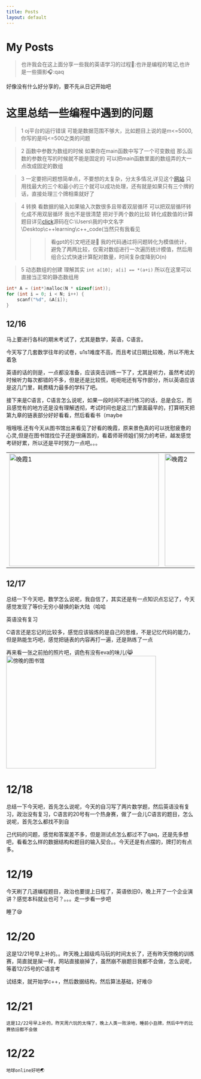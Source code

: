 ```yaml
---
title: Posts
layout: default
---
```

# My Posts
> 也许我会在这上面分享一些我的英语学习的过程🔄:也许是编程的笔记,也许是一些摄影🎧:qaq

好像没有什么好分享的，要不先从日记开始吧
# 这里总结一些编程中遇到的问题

> 1 oj平台的运行错误     可能是数据范围不够大，比如题目上说的是m<=5000,你写的是吗<=500之类的问题

> 2 函数中参数为数组的时候    如果你在main函数中写了一个可变数组 那么函数的参数在写的时候就不能是固定的 可以把main函数里面的数组弄的大一点改成固定的数组

> 3 一定要把问题想简单点，不要想的太复杂，分太多情况,详见这个[网站](https://acm.creative3605.com/problem/1430) 只用找最大的三个和最小的三个就可以成功处理，还有就是如果只有三个牌的话，直接处理三个牌相乘就好了

> 4 转换 看数据的输入如果输入次数很多且带着双层循环 可以把双层循环转化成不用双层循环 我也不是很清楚 把对于两个数的比较 转化成数值的计算 题目详见[click](https://acm.creative3605.com/problem/1431)源码在C:\Users\我的中文名字\Desktop\c++learning\c++_code(当然只有我看见
>>> 看gpt的引文吧还是🐶
>>> 我的代码通过将问题转化为模值统计，避免了两两比较，仅需对数组进行一次遍历统计模值，然后用组合公式快速计算配对数量，时间复杂度降到O(n) 

>5 动态数组的创建 理解其实 `int a[10]; a[i] == *(a+i)` 所以在这里可以直接当正常的静态数组用

``` cpp
int* A = (int*)malloc(N * sizeof(int));
for (int i = 0; i < N; i++) {
    scanf("%d", &A[i]);
}
```

## 12/16
  马上要进行各科的期末考试了，尤其是数学，英语，C语言。
  
  今天写了几套数学往年的试卷，u1s1难度不高，而且考试日期比较晚，所以不用太着急
  
  英语的话的则是，一点都没准备，应该突击训练一下了，尤其是听力，虽然考试的时候听力每次都错的不多，但是还是比较慌，呃呃呃还有写作部分，所以英语应该是这几门里，耗费精力最多的学科了吧。
  
  接下来是C语言，C语言怎么说呢，如果一段时间不进行练习的话，总是会忘，而且感觉有的地方还是没有理解透彻，考试时间也是这三门里面最早的，打算明天把第九章的链表部分好好看看，然后看看书（maybe
  
  哦哦哦.还有今天从图书馆出来看见了好看的晚霞，原来景色真的可以抚慰疲惫的心灵,但是在图书馆找位子还是很痛苦的，看着师哥师姐们努力的考研，越发感觉考研好累，所以还是平时努力一点吧。。。

  <table>
  <tr>
    <td><img src="https://github.com/user-attachments/assets/e948ff90-f304-450d-bf82-60287b455795" alt="晚霞1" width="400" height="300"></td>
    <td><img src="https://github.com/user-attachments/assets/a54465ff-73db-4fc7-9f3c-14624a4f436f" alt="晚霞2" width="400" height="300"></td>
  </tr>
</table>

## 12/17
  总结一下今天吧，数学怎么说呢，我自信了，其实还是有一点知识点忘记了，今天感觉发现了等价无穷小替换的新大陆（哈哈
  
  英语没有复习
  
  C语言还是忘记的比较多，感觉应该锻炼的是自己的思维，不是记忆代码的能力，但是熟能生巧吧，感觉把链表的内容再打一遍，还是熟练了一点

  再来看一张之前拍的照片吧，调色有没有eva的味儿(😹
<img src="https://github.com/user-attachments/assets/e5e50dfb-b521-4557-a5b4-b536a074260b" alt="傍晚的图书馆" width="400" height="300">

# 12/18
  总结一下今天吧，首先怎么说呢，今天的自习写了两片数学题，然后英语没有复习，政治没有复习，C语言的20号有一个热身赛，做了一会儿C语言的题目，怎么说呢，首先怎么都找不到自

己代码的问题，感觉和答案差不多，但是测试点怎么都过不了qaq，还是先多想吧，看看怎么样的数据结构和题目的输入契合。。今天还是有点摆的，牌打的有点多。

# 12/19
 今天刷了几道编程题目，政治也要提上日程了，英语依旧0，晚上开了一个企业演讲？感觉本科就业也可？。。。走一步看一步吧

 睡了😪

# 12/20
 这是12/21号早上补的。。昨天晚上超级鸡马玩的时间太长了，还有昨天傍晚的训练赛，简直就是屎一样，网站直接崩掉了，虽然崩不崩题目我都不会做，怎么说呢，等着12/25号的C语言考

试结束，就开始学c++，然后数据结构，然后算法基础，好难😢

# 12/21
    这是12/22号早上补的，昨天周六玩的太嗨了，晚上人类一败涂地，睡前小丑牌，然后中午的比赛依旧都不会做

# 12/22
    地球online好吧🌏
